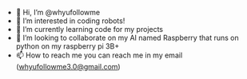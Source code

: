 - 👋 Hi, I’m @whyufollowme
- 👀 I’m interested in coding robots!
- 🌱 I’m currently learning code for my projects
- 💞️ I’m looking to collaborate on my AI named Raspberry that runs on python on my raspberry pi 3B+
- 📫 How to reach me you can reach me in my email (whyufollowme3.0@gmail.com)

<!---
whyufollowme/whyufollowme is a ✨ special ✨ repository because its `README.md` (this file) appears on your GitHub profile.
You can click the Preview link to take a look at your changes.
--->
